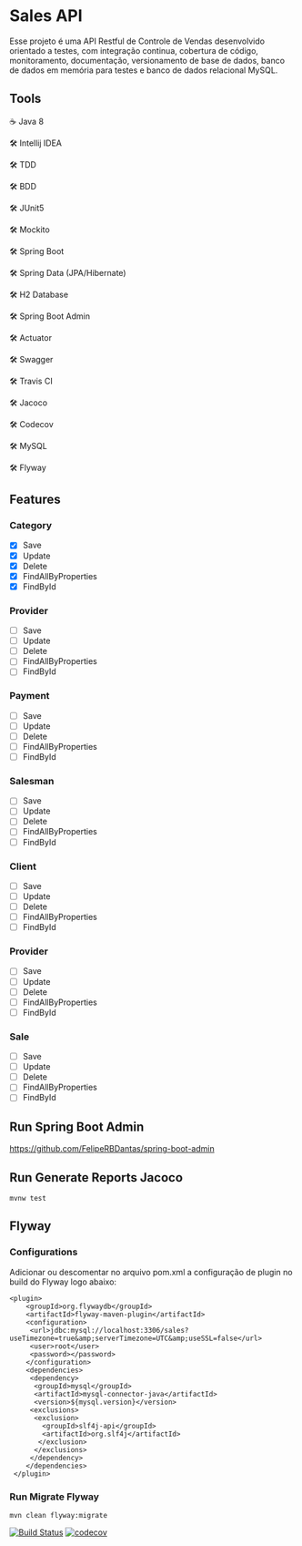 # Sales API
Esse projeto é uma API Restful de Controle de Vendas desenvolvido orientado a testes, com integração continua, cobertura de código, monitoramento, documentação, versionamento de base de dados, banco de dados em memória para testes e banco de dados relacional MySQL.

## Tools

:coffee: Java 8

:hammer_and_wrench: Intellij IDEA

:hammer_and_wrench: TDD

:hammer_and_wrench: BDD

:hammer_and_wrench: JUnit5

:hammer_and_wrench: Mockito

:hammer_and_wrench: Spring Boot

:hammer_and_wrench: Spring Data (JPA/Hibernate)

:hammer_and_wrench: H2 Database

:hammer_and_wrench: Spring Boot Admin

:hammer_and_wrench: Actuator

:hammer_and_wrench: Swagger

:hammer_and_wrench: Travis CI

:hammer_and_wrench: Jacoco

:hammer_and_wrench: Codecov

:hammer_and_wrench: MySQL

:hammer_and_wrench: Flyway

## Features

### Category

- [X] Save
- [X] Update
- [X] Delete
- [X] FindAllByProperties
- [X] FindById

### Provider

- [ ] Save
- [ ] Update
- [ ] Delete
- [ ] FindAllByProperties
- [ ] FindById

### Payment

- [ ] Save
- [ ] Update
- [ ] Delete
- [ ] FindAllByProperties
- [ ] FindById

### Salesman

- [ ] Save
- [ ] Update
- [ ] Delete
- [ ] FindAllByProperties
- [ ] FindById

### Client

- [ ] Save
- [ ] Update
- [ ] Delete
- [ ] FindAllByProperties
- [ ] FindById

### Provider

- [ ] Save
- [ ] Update
- [ ] Delete
- [ ] FindAllByProperties
- [ ] FindById

### Sale

- [ ] Save
- [ ] Update
- [ ] Delete
- [ ] FindAllByProperties
- [ ] FindById

## Run Spring Boot Admin

https://github.com/FelipeRBDantas/spring-boot-admin

## Run Generate Reports Jacoco

```mvnw test```

## Flyway

### Configurations

Adicionar ou descomentar no arquivo pom.xml a configuração de plugin no build do Flyway logo abaixo:
```
<plugin>
	<groupId>org.flywaydb</groupId>
	<artifactId>flyway-maven-plugin</artifactId>
	<configuration>
	 <url>jdbc:mysql://localhost:3306/sales?useTimezone=true&amp;serverTimezone=UTC&amp;useSSL=false</url>
	 <user>root</user>
	 <password></password>
	</configuration>
	<dependencies>
	 <dependency>
	  <groupId>mysql</groupId>
	  <artifactId>mysql-connector-java</artifactId>
	  <version>${mysql.version}</version>
	 <exclusions>
	  <exclusion>
	    <groupId>slf4j-api</groupId>
	    <artifactId>org.slf4j</artifactId>
	   </exclusion>
	  </exclusions>
	 </dependency>
	</dependencies>
 </plugin>
```

### Run Migrate Flyway

```mvn clean flyway:migrate```

[![Build Status](https://travis-ci.com/FelipeRBDantas/sales-api.svg?branch=master)](https://travis-ci.com/FelipeRBDantas/sales-api)
[![codecov](https://codecov.io/gh/FelipeRBDantas/sales-api/branch/master/graph/badge.svg)](https://codecov.io/gh/FelipeRBDantas/sales-api)
